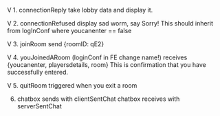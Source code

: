 V 1. connectionReply
take lobby data and display it.

V 2. connectionRefused
display sad worm, say Sorry!
This should inherit from logInConf where youcanenter == false

V 3. joinRoom
send {roomID: qE2}

V 4. youJoinedARoom (loginConf in FE change name!)
receives
{youcanenter, playersdetails, room}
This is confirmation that you have successfully entered.

V 5. quitRoom
triggered when you exit a room

6. chatbox sends with clientSentChat
   chatbox receives with serverSentChat
